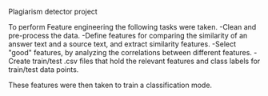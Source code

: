 Plagiarism detector project 

To perform Feature engineering the following tasks were taken.
-Clean and pre-process the data.
-Define features for comparing the similarity of an answer text and a source text, and extract similarity features.
-Select "good" features, by analyzing the correlations between different features.
-Create train/test .csv files that hold the relevant features and class labels for train/test data points.

These features were then taken to train a classification mode.
